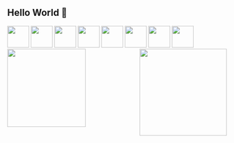 ## Hello World 👋

<!--
**Michelle-Laignier/Michelle-Laignier** is a ✨ _special_ ✨ repository because its `README.md` (this file) appears on your GitHub profile.

Here are some ideas to get you started:

- 🔭 I’m currently working on ...
- 🌱 I’m currently learning ...
- 👯 I’m looking to collaborate on ...
- 🤔 I’m looking for help with ...
- 💬 Ask me about ...
- 📫 How to reach me: ...
- 😄 Pronouns: ...
- ⚡ Fun fact: ...

-->

<div>
  <img src="https://cdn.jsdelivr.net/gh/devicons/devicon/icons/html5/html5-original.svg" width="50" />
  <img src="https://cdn.jsdelivr.net/gh/devicons/devicon/icons/css3/css3-original.svg" width="50"  />
  <img src="https://cdn.jsdelivr.net/gh/devicons/devicon/icons/javascript/javascript-original.svg" width="50" />
  <img src="https://cdn.jsdelivr.net/gh/devicons/devicon/icons/typescript/typescript-original.svg" width=50 />        
  <img src="https://cdn.jsdelivr.net/gh/devicons/devicon/icons/react/react-original.svg" width="50"  />
  <img src="https://cdn.jsdelivr.net/gh/devicons/devicon/icons/nodejs/nodejs-original.svg" width="50" />        
  <img src="https://cdn.jsdelivr.net/gh/devicons/devicon/icons/git/git-original.svg" width="50" />
  <img src="https://cdn.jsdelivr.net/gh/devicons/devicon/icons/vscode/vscode-original.svg" width="50" /> 
</div>

<img src="https://media.giphy.com/media/v1.Y2lkPTc5MGI3NjExa2R5N2JrN2JjYnJ1ODNodzdpcm4xcm9iNnE5NG10czV5bzF3bnV5NiZlcD12MV9pbnRlcm5hbF9naWZfYnlfaWQmY3Q9Zw/7NoNw4pMNTvgc/giphy.gif" width="200" align="right" />
<div>
<a href="https://github.com/Michelle-Laignier">
<img loading="lazy" height="180em" src="https://github-readme-stats.vercel.app/api/top-langs/?username=Michelle-Laignier&layout=compact&langs_count=7&theme=dracula"/>
</div>
